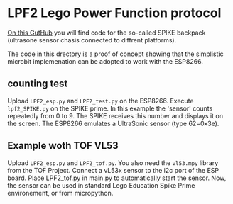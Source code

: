 # LPF2 Lego Power Function protocol

[On this GutHub](https://github.com/ceeoinnovations/SPIKEPrimeBackpacks/tree/master/examples) you will find code for the so-called SPIKE backpack (ultrasone sensor chasis connected to diffrent platforms).

The code in this drectory is a proof of concept showing that the simplistic microbit implemenation can be adopted to work with the ESP8266.

## counting test

Upload `LPF2_esp.py` and `LPF2_test.py` on the ESP8266. Execute `lpf2_SPIKE.py` on the SPIKE prime. In this example the 'sensor' counts repeatedly from 0 to 9. The SPIKE receives this number and displays it on the screen.
The ESP8266 emulates a UltraSonic sensor (type 62=0x3e).

## Example woth TOF VL53
Upload `LPF2_esp.py` and `LPF2_tof.py`. You also need the `vl53.mpy` library from the TOF Project. Connect a vL53x sensor to the i2c port of the ESP board. Place LPF2_tof.py in main.py to automatically start the sensor. Now, the sensor can be used in standard Lego Education Spike Prime environement, or from micropython.


